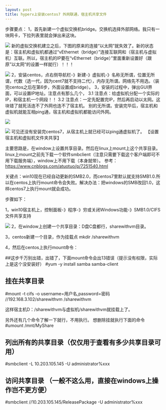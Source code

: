 ```yaml
---
layout: post
title: hyperv上安装centos7 外网联通，宿主机共享文件
---
```



步骤要点：
1，首先新建一个虚拟交换机bridge。交换机选择外部网络。我只有一块网卡，下拉列表里就会弹出来这块。

![](https://upload-images.jianshu.io/upload_images/18287449-83cb254ecda86f50.png?imageMogr2/auto-orient/strip%7CimageView2/2/w/1240)
新的虚拟交换机建立之后，下图的原来的连接“以太网”就失效了。新的状态是：宿主机和虚拟机都通过“vEthernet（bridge）”连接互联网和（宿主机与虚拟机）互联。所以，宿主机的IP要在“vEthernet（bridge）”里面重新设置好（跟原”以太网“的设置一样就行）！！！

![](https://upload-images.jianshu.io/upload_images/18287449-38c49b2597641937.png?imageMogr2/auto-orient/strip%7CimageView2/2/w/1240)
2，安装centos，点右侧导航栏-》新建-》虚拟机-》名称无所谓，位置无所谓，代数（选一代，因为cent7就不支持二代），内存无所谓。网络先不用选。（装完centos之后在第6步，外面设置成bridge）。
3，安装的过程中，弹出GUI界面，可以设置IP地址。注意点有那么几个，
3.1 注意点：给虚拟机分配一个实际的IP，和宿主机一个网段！！
3.2 注意点：一定先配置完IP，然后再启动以太网。这块错了就死活连不了外网也连不了宿主机。
别的无所谓。安装完毕后，宿主机和虚拟机就能互相ping通，宿主机和虚拟机都能访问外网。

![](https://upload-images.jianshu.io/upload_images/18287449-d909a95f0b6e4ae2.png?imageMogr2/auto-orient/strip%7CimageView2/2/w/1240)

![](https://upload-images.jianshu.io/upload_images/18287449-d0bc50bffcf10814.png?imageMogr2/auto-orient/strip%7CimageView2/2/w/1240)
可见还没有安装完centos7，从宿主机上就已经可以ping通虚拟机了。
【设置宿主机和虚拟机文件夹共享】

主要思路是，在window上设置共享目录。然后在linux上mount上这个共享目录。linux上mount之前先下载一个软件smbclient（注意只需要下载这个客户端即可不用下载服务端），window上不用下载（本身就带）。
参考：https://www.cnblogs.com/atuotuo/p/7251540.html

关键点：win10现在已经自动更新的SMB2.0，而centos7里默认就支持SMB1.0.所以在centos上执行mount命令会失败。解决办法：把windows的SMB改回1.0，这样centos7上执行mount就会成功。

步骤如下：

1，win10宿主机上，控制面板-》程序-》穷或关闭Windows功能-》SMB1.0/CIFS文件共享支持

![](https://upload-images.jianshu.io/upload_images/18287449-c2833b2bc1f0cbac.png?imageMogr2/auto-orient/strip%7CimageView2/2/w/1240)
2，在window上创建一个共享目录：D盘C盘都行，sharewithvm目录。

3，centos新建一个目录，作为挂载点 mkdir /sharewithvm

4，然后在centos上执行mount命令：

##这步千万别出错，出错了，下面mount命令会出13错误（提示没有权限，实际上是这个没安装好）
#yum -y install samba samba-client

## 挂在共享目录

#mount -t cifs -o username=用户名,password=密码 //192.168.3.102/sharewithvm /sharewithvm

这样宿主机D：/sharewithvm与虚拟机/sharewithvm就挂载上了。

另外还有几个命令了解一下就行，不用执行。
想删除挂就执行下面的命令
#umount /mnt/MyShare

## 列出所有的共享目录（仅仅用于查看有多少共享目录可用）
#smbclient -L 10.203.105.145 -U administrator%xxx

## 访问共享目录 （一般不这么用，直接在windows上操作岂不更方便）
#smbclient //10.203.105.145/ReleasePackage -U administrator%xxx